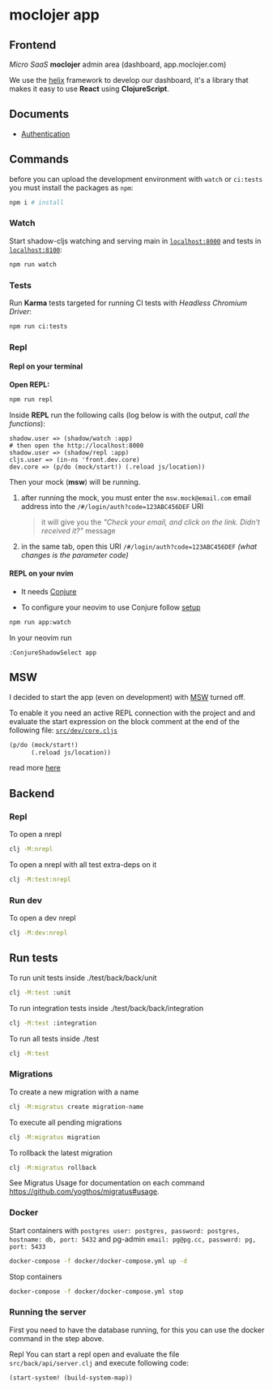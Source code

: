 # moclojer app

##  Frontend

*Micro SaaS* **moclojer** admin area (dashboard, app.moclojer.com)

We use the [helix](https://github.com/lilactown/helix) framework to develop our dashboard, it's a library that makes it easy to use **React** using **ClojureScript**.

## Documents

- [Authentication](docs/auth.md)

## Commands

before you can upload the development environment with `watch` or `ci:tests` you must install the packages as `npm`:

```sh
npm i # install
```

### Watch

Start shadow-cljs watching and serving main in [`localhost:8000`](http://localhost:8000) and tests in [`localhost:8100`](http://localhost:8100):

```sh
npm run watch
```

### Tests

Run **Karma** tests targeted for running CI tests with *Headless Chromium Driver*:

```sh
npm run ci:tests
```

### Repl

#### Repl on your terminal

**Open REPL:**

```sh
npm run repl
```

Inside **REPL** run the following calls (log below is with the output, *call the functions*):

```log
shadow.user => (shadow/watch :app)
# then open the http://localhost:8000
shadow.user => (shadow/repl :app)
cljs.user => (in-ns 'front.dev.core)
dev.core => (p/do (mock/start!) (.reload js/location))
```

Then your mock (**msw**) will be running.

1. after running the mock, you must enter the `msw.mock@email.com` email address into the `/#/login/auth?code=123ABC456DEF` URI
      > it will give you the *"Check your email, and click on the link. Didn't received it?"* message
2. in the same tab, open this URI `/#/login/auth?code=123ABC456DEF` *(what changes is the parameter code)*

#### REPL on your nvim

- It needs [Conjure](https://github.com/Olical/conjure)

- To configure your neovim to use Conjure follow [setup](https://github.com/rafaeldelboni/nvim-fennel-lsp-conjure-as-clojure-ide)

```sh
npm run app:watch
```

In your neovim run

```vim
:ConjureShadowSelect app
```

## MSW

I decided to start the app (even on development) with [MSW](https://mswjs.io/) turned off.  

To enable it you need an active REPL connection with the project and and evaluate the start expression on the block comment at the end of the following file: [`src/dev/core.cljs`](src/dev/core.cljs)

```clj
(p/do (mock/start!)
      (.reload js/location))
```

read more [here](#repl-on-your-terminal)

## Backend

### Repl
To open a nrepl

```bash
clj -M:nrepl
```
To open a nrepl with all test extra-deps on it

```bash
clj -M:test:nrepl
```
### Run dev
To open a dev nrepl

```bash
clj -M:dev:nrepl
```

## Run tests

To run unit tests inside ./test/back/back/unit

```bash
clj -M:test :unit
```
To run integration tests inside ./test/back/back/integration

```bash
clj -M:test :integration
```
To run all tests inside ./test

```bash
clj -M:test
```
### Migrations
To create a new migration with a name

```bash
clj -M:migratus create migration-name
```
To execute all pending migrations

```bash
clj -M:migratus migration
```
To rollback the latest migration

```bash
clj -M:migratus rollback
```
See Migratus Usage for documentation on each command https://github.com/yogthos/migratus#usage.

### Docker

Start containers with `postgres user: postgres, password: postgres, hostname: db, port: 5432`
and pg-admin `email: pg@pg.cc, password: pg, port: 5433`

```bash
docker-compose -f docker/docker-compose.yml up -d
```
Stop containers

```bash
docker-compose -f docker/docker-compose.yml stop
```

### Running the server
First you need to have the database running, for this you can use the docker command in the step above.

Repl
You can start a repl open and evaluate the file `src/back/api/server.clj` and execute following code:

```clojure
(start-system! (build-system-map))
```
